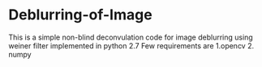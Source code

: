 # Deblurring-of-Image
This is a simple non-blind deconvulation code for image deblurring using weiner filter implemented in python 2.7
Few requirements are
1.opencv
2. numpy

